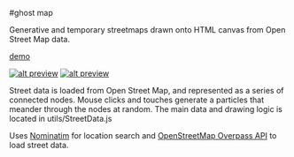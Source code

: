 #ghost map

Generative and temporary streetmaps drawn onto HTML canvas from Open Street Map data.

[demo](http://ojack.github.io/ghost-map/)

[![alt preview](https://raw.githubusercontent.com/ojack/ghost-map/master/images/screenshot1.png)](http://ojack.github.io/ghost-map/)
[![alt preview](https://raw.githubusercontent.com/ojack/ghost-map/master/images/screenshot4.png)](http://ojack.github.io/ghost-map/)

Street data is loaded from Open Street Map, and represented as a series of connected nodes. Mouse clicks and touches generate a particles that meander through the nodes at random. The main data and drawing logic is located in utils/StreetData.js


Uses [Nominatim](http://wiki.openstreetmap.org/wiki/Nominatim) for location search and [OpenStreetMap Overpass API](http://wiki.openstreetmap.org/wiki/Overpass_API) to load street data.

